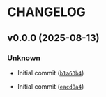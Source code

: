 # CHANGELOG

## v0.0.0 (2025-08-13)

### Unknown

* Initial commit ([`b1a63b4`](https://github.com/luisarcher/market-bottoms/commit/b1a63b4c0d4e02e19b93057900000c75d6db4b34))

* Initial commit ([`eacd8a4`](https://github.com/luisarcher/market-bottoms/commit/eacd8a48a1c85bf9354cff4b7b0d6b76fb9cbe62))
